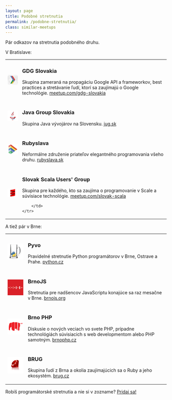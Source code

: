 ```yaml
---
layout: page
title: Podobné stretnutia
permalink: /podobne-stretnutia/
class: similar-meetups
---
```


Pár odkazov na stretnutia podobného druhu.

V Bratislave:

<table>
    <tr>
        <td>
            <img src="/images/similar/gdg.png">
        </td>
        <td>
            <h3>GDG Slovakia</h3>
            <p>
                Skupina zameraná na propagáciu Google API a frameworkov, best practices a stretávanie ľudí, ktorí sa zaujímajú o Google technológie.
                <a href="http://www.meetup.com/gdg-slovakia">meetup.com/gdg-slovakia</a>
            </p>
        </td>
    </tr>
    <tr>
        <td>
            <img src="/images/similar/jug.png">
        </td>
        <td>
            <h3>Java Group Slovakia</h3>
            <p>
                Skupina Java vývojárov na Slovensku.
                <a href="http://jug.sk/">jug.sk</a>
            </p>
        </td>
    </tr>
    <tr>
        <td>
            <img src="/images/similar/rubyslava.png">
            <br>
        </td>
        <td>
            <h3>Rubyslava</h3>
            <p>
                Neformálne združenie priateľov elegantného programovania všeho druhu.
                <a href="http://rubyslava.sk">rubyslava.sk</a>
            </p>
        </td>
    </tr>
    <tr>
        <td>
            <img src="/images/similar/scala.png">
        </td>
        <td>
            <h3>Slovak Scala Users' Group</h3>
            <p>
                Skupina pre každého, kto sa zaujíma o programovanie v Scale a súvisiace technológie.
                <a href="http://www.meetup.com/slovak-scala">meetup.com/slovak-scala</a>
            </p>

        </td>
    </tr>
</table>

A tiež pár v Brne:

<table>
    <tr>
        <td>
            <img src="/images/similar/pyvo.png">
        </td>
        <td>
            <h3>Pyvo</h3>
            <p>
                Pravidelné stretnutie Python programátorov v Brne, Ostrave a Prahe.
                <a href="http://python.cz/">python.cz</a>
            </p>
        </td>
    </tr>
    <tr>
        <td>
            <img src="/images/similar/brnojs.png">
        </td>
        <td>
            <h3>BrnoJS</h3>
            <p>
                Stretnutia pre nadšencov JavaScriptu konajúce sa raz mesačne v Brne.
                <a href="http://www.brnojs.org/">brnojs.org</a>
            </p>
        </td>
    </tr>
    <tr>
        <td>
            <img src="/images/similar/brnophp.png">
        </td>
        <td>
            <h3>Brno PHP</h3>
            <p>
                Diskusie o nových veciach vo svete PHP, prípadne technológiách súvisiacich s web developmentom alebo PHP samotným.
                <a href="http://brnophp.cz/">brnophp.cz</a>
            </p>
        </td>
    </tr>
    <tr>
        <td>
            <img src="/images/similar/brug.png">
        </td>
        <td>
            <h3>BRUG</h3>
            <p>
                Skupina ľudí z Brna a okolia zaujímajúcich sa o Ruby a jeho ekosystém.
                <a href="http://brug.cz/">brug.cz</a>
            </p>
        </td>
    </tr>
</table>

Robíš programátorské stretnutia a nie si v zozname? [Pridaj sa!](https://github.com/webelement/webelement.github.io/)